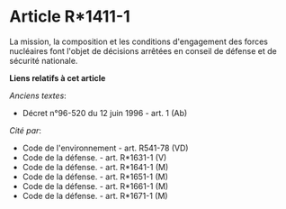 # Article R*1411-1

La mission, la composition et les conditions d'engagement des forces nucléaires font l'objet de décisions arrêtées en
conseil de défense et de sécurité nationale.

**Liens relatifs à cet article**

_Anciens textes_:

  - Décret n°96-520 du 12 juin 1996 - art. 1 (Ab)

_Cité par_:

  - Code de l'environnement - art. R541-78 (VD)
  - Code de la défense. - art. R*1631-1 (V)
  - Code de la défense. - art. R*1641-1 (M)
  - Code de la défense. - art. R*1651-1 (M)
  - Code de la défense. - art. R*1661-1 (M)
  - Code de la défense. - art. R*1671-1 (M)
